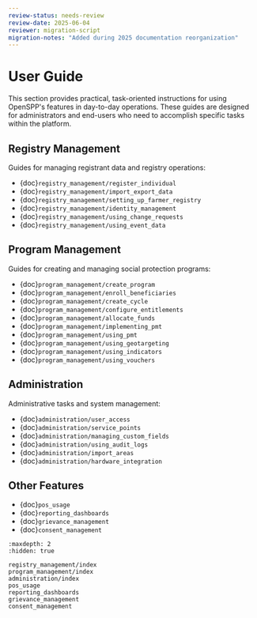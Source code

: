 ```yaml
---
review-status: needs-review
review-date: 2025-06-04
reviewer: migration-script
migration-notes: "Added during 2025 documentation reorganization"
---
```


# User Guide

This section provides practical, task-oriented instructions for using OpenSPP's features in day-to-day operations. These guides are designed for administrators and end-users who need to accomplish specific tasks within the platform.

## Registry Management

Guides for managing registrant data and registry operations:

- {doc}`registry_management/register_individual`
- {doc}`registry_management/import_export_data`
- {doc}`registry_management/setting_up_farmer_registry`
- {doc}`registry_management/identity_management`
- {doc}`registry_management/using_change_requests`
- {doc}`registry_management/using_event_data`

## Program Management

Guides for creating and managing social protection programs:

- {doc}`program_management/create_program`
- {doc}`program_management/enroll_beneficiaries`
- {doc}`program_management/create_cycle`
- {doc}`program_management/configure_entitlements`
- {doc}`program_management/allocate_funds`
- {doc}`program_management/implementing_pmt`
- {doc}`program_management/using_pmt`
- {doc}`program_management/using_geotargeting`
- {doc}`program_management/using_indicators`
- {doc}`program_management/using_vouchers`

## Administration

Administrative tasks and system management:

- {doc}`administration/user_access`
- {doc}`administration/service_points`
- {doc}`administration/managing_custom_fields`
- {doc}`administration/using_audit_logs`
- {doc}`administration/import_areas`
- {doc}`administration/hardware_integration`

## Other Features

- {doc}`pos_usage`
- {doc}`reporting_dashboards`
- {doc}`grievance_management`
- {doc}`consent_management`

```{toctree}
:maxdepth: 2
:hidden: true

registry_management/index
program_management/index
administration/index
pos_usage
reporting_dashboards
grievance_management
consent_management
```